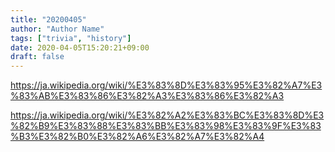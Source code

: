 ```yaml
---
title: "20200405"
author: "Author Name"
tags: ["trivia", "history"]
date: 2020-04-05T15:20:21+09:00
draft: false
---
```



https://ja.wikipedia.org/wiki/%E3%83%8D%E3%83%95%E3%82%A7%E3%83%AB%E3%83%86%E3%82%A3%E3%83%86%E3%82%A3

https://ja.wikipedia.org/wiki/%E3%82%A2%E3%83%BC%E3%83%8D%E3%82%B9%E3%83%88%E3%83%BB%E3%83%98%E3%83%9F%E3%83%B3%E3%82%B0%E3%82%A6%E3%82%A7%E3%82%A4
